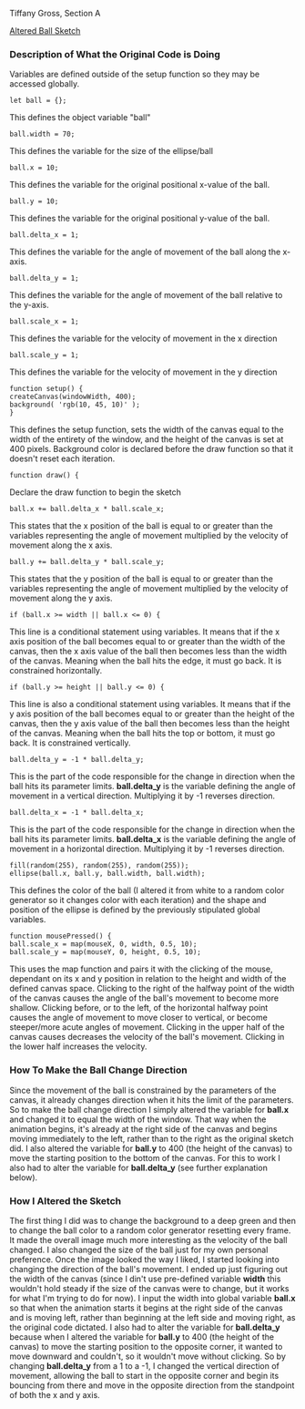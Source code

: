 Tiffany Gross,
Section A

[Altered Ball Sketch](https://jolenetiffanyg.github.io/course-work/hw-7/)




### Description of What the Original Code is Doing



Variables are defined outside of the setup function so they may be accessed globally.

    let ball = {};
This defines the object variable "ball"

    ball.width = 70;
This defines the variable for the size of the ellipse/ball

    ball.x = 10;
This defines the variable for the original positional x-value of the ball.

    ball.y = 10;
This defines the variable for the original positional y-value of the ball.

    ball.delta_x = 1;
This defines the variable for the angle of movement of the ball along the x-axis.

    ball.delta_y = 1;
This defines the variable for the angle of movement of the ball relative to the y-axis.

    ball.scale_x = 1;
This defines the variable for the velocity of movement in the x direction

    ball.scale_y = 1;
This defines the variable for the velocity of movement in the y direction



    function setup() {
    createCanvas(windowWidth, 400);
    background( 'rgb(10, 45, 10)' );
    }
This defines the setup function, sets the width of the canvas equal to the width of the entirety of the window, and the height of the canvas is set at 400 pixels.  Background color is declared before the draw function so that it doesn't reset each iteration.

    function draw() {
Declare the draw function to begin the sketch

    ball.x += ball.delta_x * ball.scale_x;

This states that the x position of the ball is equal to or greater than the variables representing the angle of movement multiplied by the velocity of movement along the x axis.

    ball.y += ball.delta_y * ball.scale_y;


This states that the y position of the ball is equal to or greater than the variables representing the angle of movement multiplied by the velocity of movement along the y axis.

    if (ball.x >= width || ball.x <= 0) {
This line is a conditional statement using variables.  It means that if the x axis position of the ball becomes equal to or greater than the width of the canvas, then the x axis value of the ball then becomes less than the width of the canvas.  Meaning when the ball hits the edge, it must go back.  It is constrained horizontally.

    if (ball.y >= height || ball.y <= 0) {

This line is also a conditional statement using variables.  It means that if the y axis position of the ball becomes equal to or greater than the height of the canvas, then the y axis value of the ball then becomes less than the height of the canvas.  Meaning when the ball hits the top or bottom, it must go back.  It is constrained vertically.


    ball.delta_y = -1 * ball.delta_y;
This is the part of the code responsible for the change in direction when the ball hits its parameter limits.  **ball.delta_y** is the variable defining the angle of movement in a vertical direction.  Multiplying it by -1 reverses direction.

    ball.delta_x = -1 * ball.delta_x;
This is the part of the code responsible for the change in direction when the ball hits its parameter limits.  **ball.delta_x** is the variable defining the angle of movement in a horizontal direction.  Multiplying it by -1 reverses direction.

    fill(random(255), random(255), random(255));
    ellipse(ball.x, ball.y, ball.width, ball.width);
This defines the color of the ball (I altered it from white to a random color generator so it changes color with each iteration) and the shape and position of the ellipse is defined by the previously stipulated global variables.

    function mousePressed() {
    ball.scale_x = map(mouseX, 0, width, 0.5, 10);
    ball.scale_y = map(mouseY, 0, height, 0.5, 10);
This uses the map function and pairs it with the clicking of the mouse, dependant on its x and y position in relation to the height and width of the defined canvas space.  Clicking to the right of the halfway point of the width of the canvas causes the angle of the ball's movement to become more shallow. Clicking before, or to the left, of the horizontal halfway point causes the angle of movement to move closer to vertical, or become steeper/more acute angles of movement.  Clicking in the upper half of the canvas causes decreases the velocity of the ball's movement.  Clicking in the lower half increases the velocity.

### How To Make the Ball Change Direction

Since the movement of the ball is constrained by the parameters of the canvas, it already changes direction when it hits the limit of the parameters.  So to make the ball change direction I simply altered the variable for **ball.x** and changed it to equal the width of the window.  That way when the animation begins, it's already at the right side of the canvas and begins moving immediately to the left, rather than to the right as the original sketch did.  I also altered the variable for **ball.y** to 400 (the height of the canvas) to move the starting position to the bottom of the canvas.  For this to work I also had to alter the variable for **ball.delta_y** (see further explanation below).

### How I Altered the Sketch

The first thing I did was to change the background to a deep green and then to change the ball color to a random color generator resetting every frame.  It made the overall image much more interesting as the velocity of the ball changed.  I also changed the size of the ball just for my own personal preference.  Once the image looked the way I liked, I started looking into changing the direction of the ball's movement.
I ended up just figuring out the width of the canvas (since I din't use pre-defined variable **width** this wouldn't hold steady if the size of the canvas were to change, but it works for what I'm trying to do for now).  I input the width into global variable **ball.x** so that when the animation starts it begins at the right side of the canvas and is moving left, rather than beginning at the left side and moving right, as the original code dictated.
I also had to alter the variable for **ball.delta_y** because when I altered the variable for **ball.y** to 400 (the height of the canvas) to move the starting position to the opposite corner, it wanted to move downward and couldn't, so it wouldn't move without clicking.  So by changing **ball.delta_y** from a 1 to a -1, I changed the vertical direction of movement, allowing the ball to start in the opposite corner and begin its bouncing from there and move in the opposite direction from the standpoint of both the x and y axis.
